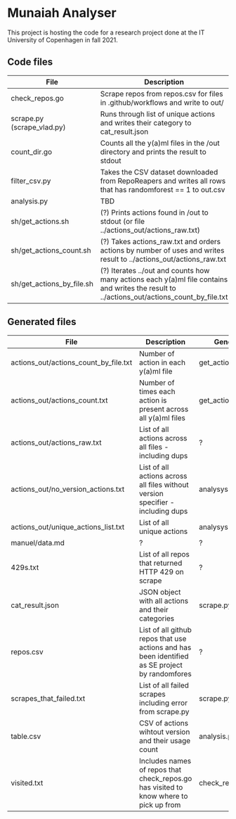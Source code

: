 # Munaiah Analyser

This project is hosting the code for a research project done at the IT University of Copenhagen in fall 2021.

## Code files

| File                       | Description                                                                                                                                 |
|----------------------------|---------------------------------------------------------------------------------------------------------------------------------------------|
| check_repos.go             | Scrape repos from repos.csv for files in .github/workflows and write to out/                                                                |
| scrape.py (scrape_vlad.py) | Runs through list of unique actions and writes their category to cat_result.json                                                            |
| count_dir.go               | Counts all the y(a)ml files in the /out directory and prints the result to stdout                                                           |
| filter_csv.py              | Takes the CSV dataset downloaded from RepoReapers and writes all rows that has randomforest == 1 to out.csv                                 |
| analysis.py                | TBD                                                                                                                                         |
| sh/get_actions.sh          | (?) Prints actions found in /out to stdout (or file ../actions_out/actions_raw.txt)                                                         |
| sh/get_actions_count.sh    | (?) Takes actions_raw.txt and orders actions by number of uses and writes result to ../actions_out/actions_raw.txt                          |
| sh/get_actions_by_file.sh  | (?) Iterates ../out and counts how many actions each y(a)ml file contains and writes the result to ../actions_out/actions_count_by_file.txt |

## Generated files

| File                                  | Description                                                                                    | Generate by            |
|---------------------------------------|------------------------------------------------------------------------------------------------|------------------------|
| actions_out/actions_count_by_file.txt | Number of action in each y(a)ml file                                                           | get_actions_by_file.sh |
| actions_out/actions_count.txt         | Number of times each action is present across all y(a)ml files                                 | get_actions_count.sh   |
| actions_out/actions_raw.txt           | List of all actions across all files - including dups                                          | ?                      |
| actions_out/no_version_actions.txt    | List of all actions across all files without version specifier - including dups                | analysys.py            |
| actions_out/unique_actions_list.txt   | List of all unique actions                                                                     | analysys.py            |
| manuel/data.md                        | ?                                                                                              | ?                      |
| 429s.txt                              | List of all repos that returned HTTP 429 on scrape                                             | ?                      |
| cat_result.json                       | JSON object with all actions and their categories                                              | scrape.py              |
| repos.csv                             | List of all github repos that use actions and has been identified as SE project by randomfores | ?                      |
| scrapes_that_failed.txt               | List of all failed scrapes including error from scrape.py                                      | scrape.py              |
| table.csv                             | CSV of actions wihtout version and their usage count                                           | analysis.py            |
| visited.txt                           | Includes names of repos that check_repos.go has visited to know where to pick up from          | check_repos.go         |
